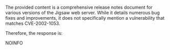 The provided content is a comprehensive release notes document for various versions of the Jigsaw web server. While it details numerous bug fixes and improvements, it does not specifically mention a vulnerability that matches CVE-2002-1053.

Therefore, the response is:

NOINFO